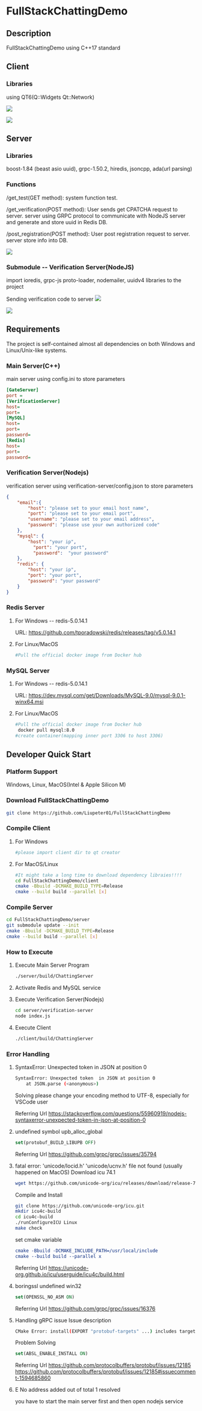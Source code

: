 # FullStackChattingDemo
## Description

FullStackChattingDemo using C++17 standard

## Client

### Libraries

using QT6(Q::Widgets Qt::Network)

![](./assets/client_main.png)

![](./assets/register_page.png)

## Server

### Libraries

boost-1.84  (beast asio uuid), grpc-1.50.2, hiredis, jsoncpp, ada(url parsing)

### Functions

/get_test(GET method): system function test.

/get_verification(POST method): User sends get CPATCHA request to server. server using GRPC protocol to communicate with NodeJS server and generate and store uuid in Redis DB.

/post_registration(POST method): User post registration request to server. server store info into DB.

![](./assets/server.png)

### Submodule -- Verification Server(NodeJS)

import ioredis, grpc-js proto-loader, nodemailer, uuidv4 libraries to the project

Sending verification code to server
![](./assets/verification.png)

 ![](./assets/result.png)



## Requirements

The project is self-contained almost all dependencies on both Windows and Linux/Unix-like systems.

### Main Server(C++)

main server using config.ini to store parameters

```ini
[GateServer]
port =
[VerificationServer]
host=
port=
[MySQL]
host=
port=
password=
[Redis]
host=
port=
password=
```

### Verification Server(Nodejs)

verification server using verification-server/config.json to store parameters

```json
{
    "email":{
        "host": "please set to your email host name",
        "port": "please set to your email port",
        "username": "please set to your email address",
        "password": "please use your own authorized code"
    },
	"mysql": {
		"host": "your ip",
		  "port": "your port",
		  "password":  "your password"
	},
	"redis": {
		"host": "your ip",
		"port": "your port",
		"password": "your password"
	}
}
```

### Redis Server

1. For Windows -- redis-5.0.14.1

   URL: https://github.com/tporadowski/redis/releases/tag/v5.0.14.1

2. For Linux/MacOS

   ```bash
   #Pull the official docker image from Docker hub
   ```

### MySQL Server

1. For Windows -- redis-5.0.14.1

   URL: https://dev.mysql.com/get/Downloads/MySQL-9.0/mysql-9.0.1-winx64.msi

2. For Linux/MacOS

   ```bash
   #Pull the official docker image from Docker hub
   	docker pull mysql:8.0
   #create container(mapping inner port 3306 to host 3306)
   ```



## Developer Quick Start

### Platform Support
Windows, Linux, MacOS(Intel & Apple Silicon M)

### Download FullStackChattingDemo

```bash
git clone https://github.com/Liupeter01/FullStackChattingDemo
```

### Compile Client

1. For Windows

   ```bash
   #please import client dir to qt creator
   ```

2. For MacOS/Linux

   ```bash
   #It might take a long time to download dependency libraies!!!!
   cd FullStackChattingDemo/client
   cmake -Bbuild -DCMAKE_BUILD_TYPE=Release
   cmake --build build --parallel [x]
   ```

### Compile Server

```bash
cd FullStackChattingDemo/server
git submodule update --init
cmake -Bbuild -DCMAKE_BUILD_TYPE=Release
cmake --build build --parallel [x]
```

### How to Execute

1. Execute Main Server Program

   ```bash
   ./server/build/ChattingServer
   ```

2. Activate Redis and MySQL service

3. Execute Verification Server(Nodejs)

   ```bash
   cd server/verification-server
   node index.js
   ```

4. Execute Client

   ```bash
   ./client/build/ChattingServer
   ```

### Error Handling
1. SyntaxError: Unexpected token  in JSON at position 0
   ```bash
   SyntaxError: Unexpected token  in JSON at position 0
       at JSON.parse (<anonymous>)
   ```

   Solving
   please change your encoding method to UTF-8, especially for VSCode user

   Referring Url
   https://stackoverflow.com/questions/55960919/nodejs-syntaxerror-unexpected-token-in-json-at-position-0

   
   
2. undefined symbol upb_alloc_global
   ```cmake
   set(protobuf_BUILD_LIBUPB OFF)
   ```

   Referring Url
   https://github.com/grpc/grpc/issues/35794

   
   
3. fatal error: 'unicode/locid.h' 'unicode/ucnv.h' file not found (usually happened on MacOS)
   Download icu 74.1
   ```bash
   wget https://github.com/unicode-org/icu/releases/download/release-74-1/icu4c-74_1-src.tgz
   ```

   Compile and Install
   ```bash
   git clone https://github.com/unicode-org/icu.git
   mkdir icu4c-build
   cd icu4c-build
   ./runConfigureICU Linux
   make check
   ```

   set cmake variable
   ```cmake
   cmake -Bbuild -DCMAKE_INCLUDE_PATH=/usr/local/include
   cmake --build build --parallel x
   ```

   Referring Url
   https://unicode-org.github.io/icu/userguide/icu4c/build.html

   
   
4. boringssl undefined win32
   ```cmake
   set(OPENSSL_NO_ASM ON)
   ```

   Referring Url
   https://github.com/grpc/grpc/issues/16376

   
   
5. Handling gRPC issue
   Issue description
   
   ```bash
   CMake Error: install(EXPORT "protobuf-targets" ...) includes target "libprotobuf-lite" which requires target "absl_node_hash_map" that is not in any export set.
   ```
   
   Problem Solving
   ```cmake
   set(ABSL_ENABLE_INSTALL ON)
   ```
   
   Referring Url
    https://github.com/protocolbuffers/protobuf/issues/12185
    https://github.com/protocolbuffers/protobuf/issues/12185#issuecomment-1594685860
   
   
   
6. E No address added out of total 1 resolved

   you have to start the main server first and then open nodejs service
